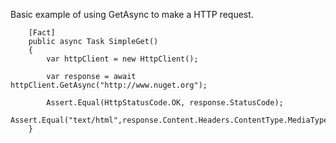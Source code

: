 
Basic example of using GetAsync to make a HTTP request.

        [Fact]
        public async Task SimpleGet()
        {
            var httpClient = new HttpClient();

            var response = await httpClient.GetAsync("http://www.nuget.org");

            Assert.Equal(HttpStatusCode.OK, response.StatusCode);
            Assert.Equal("text/html",response.Content.Headers.ContentType.MediaType);
        }
